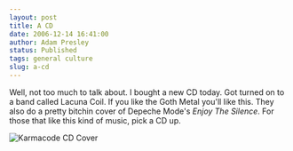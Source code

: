 ```yaml
---
layout: post
title: A CD
date: 2006-12-14 16:41:00
author: Adam Presley
status: Published
tags: general culture
slug: a-cd
---
```


Well, not too much to talk about. I bought a new CD today. Got turned on
to a band called Lacuna Coil. If you like the Goth Metal you'll like
this. They also do a pretty bitchin cover of Depeche Mode's *Enjoy The
Silence*. For those that like this kind of music, pick a CD up.

![Karmacode CD Cover](http://s3.amazonaws.com/www.adampresley.com/posts/karmacode_cdcover.jpg)